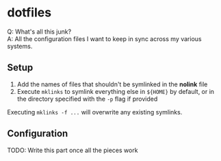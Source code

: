 # dotfiles

Q: What's all this junk?  
A: All the configuration files I want to keep in sync across my various systems.

## Setup

1. Add the names of files that shouldn't be symlinked in the **nolink** file
2. Execute `mklinks` to symlink everything else in `${HOME}` by default, or in the directory specified with the `-p`
flag if provided

Executing `mklinks -f ...` will overwrite any existing symlinks.

## Configuration

TODO: Write this part once all the pieces work
